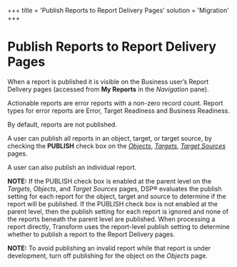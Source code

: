 +++
title = 'Publish Reports to Report Delivery Pages'
solution = 'Migration'
+++

# Publish Reports to Report Delivery Pages

When a report is published it is visible on the Business user’s Report
Delivery pages (accessed from **My Reports** in the *Navigation* pane).

Actionable reports are error reports with a non-zero record count.
<span id="Report Type" class="popUpLink">Report types</span> for error
reports are Error, Target Readiness and Business Readiness.

By default, reports are not published.

A user can publish all reports in an object, target, or target source,
by checking the **PUBLISH** check box on the
*[Objects](../Page_Desc/Objects_HTransform.htm)*,
*[Targets](../Page_Desc/Targets_H.htm)*, *[*Target
Sources*](../Page_Desc/Target_Sources_H.htm)* pages.

A user can also publish an individual report.

**NOTE:** If the PUBLISH check box is enabled at the parent level on the
*Targets*, *Objects*, and *Target Sources* pages, DSP® evaluates the
publish setting for each report for the object, target and source to
determine if the report will be published. If the PUBLISH check box is
not enabled at the parent level, then the publish setting for each
report is ignored and none of the reports beneath the parent level are
published. When processing a report directly, Transform uses the
report-level publish setting to determine whether to publish a report to
the Report Delivery pages.

**NOTE:** To avoid publishing an invalid report while that report is
under development, turn off publishing for the object on the *Objects*
page.
